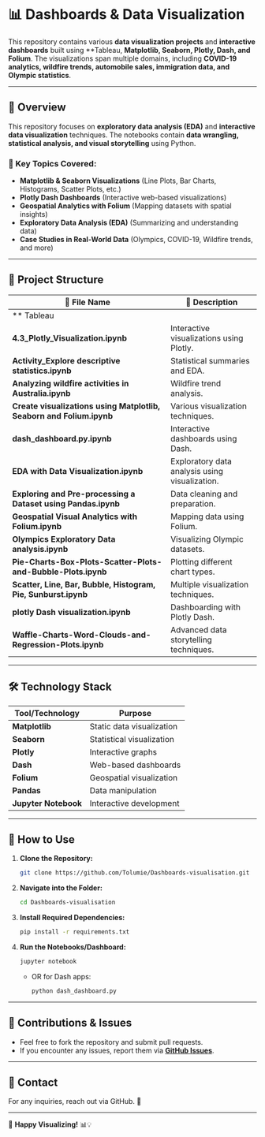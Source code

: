 # 📊 **Dashboards & Data Visualization**  

This repository contains various **data visualization projects** and **interactive dashboards** built using **Tableau, **Matplotlib, Seaborn, Plotly, Dash, and Folium**. The visualizations span multiple domains, including **COVID-19 analytics, wildfire trends, automobile sales, immigration data, and Olympic statistics**.  

---

## 📌 **Overview**  
This repository focuses on **exploratory data analysis (EDA)** and **interactive data visualization** techniques. The notebooks contain **data wrangling, statistical analysis, and visual storytelling** using Python.  

### **🔹 Key Topics Covered:**  
- **Matplotlib & Seaborn Visualizations** (Line Plots, Bar Charts, Histograms, Scatter Plots, etc.)  
- **Plotly Dash Dashboards** (Interactive web-based visualizations)  
- **Geospatial Analytics with Folium** (Mapping datasets with spatial insights)  
- **Exploratory Data Analysis (EDA)** (Summarizing and understanding data)  
- **Case Studies in Real-World Data** (Olympics, COVID-19, Wildfire trends, and more)  

---

## 📂 **Project Structure**  

| 🔹 File Name | 📂 Description |
|-------------|---------------|
|** Tableau
| **4.3_Plotly_Visualization.ipynb** | Interactive visualizations using Plotly. |
| **Activity_Explore descriptive statistics.ipynb** | Statistical summaries and EDA. |
| **Analyzing wildfire activities in Australia.ipynb** | Wildfire trend analysis. |
| **Create visualizations using Matplotlib, Seaborn and Folium.ipynb** | Various visualization techniques. |
| **dash_dashboard.py.ipynb** | Interactive dashboards using Dash. |
| **EDA with Data Visualization.ipynb** | Exploratory data analysis using visualization. |
| **Exploring and Pre-processing a Dataset using Pandas.ipynb** | Data cleaning and preparation. |
| **Geospatial Visual Analytics with Folium.ipynb** | Mapping data using Folium. |
| **Olympics Exploratory Data analysis.ipynb** | Visualizing Olympic datasets. |
| **Pie-Charts-Box-Plots-Scatter-Plots-and-Bubble-Plots.ipynb** | Plotting different chart types. |
| **Scatter, Line, Bar, Bubble, Histogram, Pie, Sunburst.ipynb** | Multiple visualization techniques. |
| **plotly Dash visualization.ipynb** | Dashboarding with Plotly Dash. |
| **Waffle-Charts-Word-Clouds-and-Regression-Plots.ipynb** | Advanced data storytelling techniques. |

---

## 🛠 **Technology Stack**  

| Tool/Technology  | Purpose |
|------------------|---------|
| **Matplotlib**   | Static data visualization |
| **Seaborn**      | Statistical visualization |
| **Plotly**       | Interactive graphs |
| **Dash**         | Web-based dashboards |
| **Folium**       | Geospatial visualization |
| **Pandas**       | Data manipulation |
| **Jupyter Notebook** | Interactive development |

---

## 🚀 **How to Use**  

1. **Clone the Repository:**  
   ```bash
   git clone https://github.com/Tolumie/Dashboards-visualisation.git
   ```  
2. **Navigate into the Folder:**  
   ```bash
   cd Dashboards-visualisation
   ```  
3. **Install Required Dependencies:**  
   ```bash
   pip install -r requirements.txt
   ```  
4. **Run the Notebooks/Dashboard:**  
   ```bash
   jupyter notebook
   ```  
   - OR for Dash apps:  
     ```bash
     python dash_dashboard.py
     ```

---

## 📜 **Contributions & Issues**  
- Feel free to fork the repository and submit pull requests.  
- If you encounter any issues, report them via **[GitHub Issues](https://github.com/Tolumie/Dashboards-visualisation/issues)**.  

---

## 📧 **Contact**  
For any inquiries, reach out via GitHub. 🚀  

---

🔹 **Happy Visualizing!** 📊💡  

